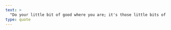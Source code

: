 ```yaml
---
text: >
  "Do your little bit of good where you are; it's those little bits of good put together that overwhelm the world." - Desmond Tutu
type: quote
---
```


